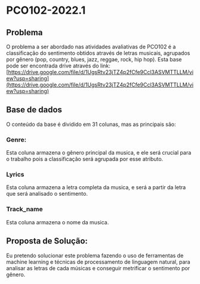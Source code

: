 # PCO102-2022.1

## Problema

O problema a ser abordado nas atividades avaliativas de PCO102 é a classificação do sentimento obtidos através de letras musicais, agrupados por gênero (pop, country, blues, jazz, reggae, rock, hip hop). Esta base pode ser encontrada drive através do link: [https://drive.google.com/file/d/1UgsRtv23jTZ4p2fCfe9Ccl3ASVMTTLLM/view?usp=sharing](https://drive.google.com/file/d/1UgsRtv23jTZ4p2fCfe9Ccl3ASVMTTLLM/view?usp=sharing)

## Base de dados

O conteúdo da base é dividido em 31 colunas, mas as principais são:

### Genre:

Esta coluna armazena o gênero principal da musica, e ele será crucial para o trabalho pois a classificação será agrupada por esse atributo. <br/>

### Lyrics

Esta coluna armazena a letra completa da musica, e será a partir da letra que será analisado o sentimento. <br/>

### Track_name

Esta coluna armazena o nome da musica.

## Proposta de Solução: 

Eu pretendo solucionar este problema fazendo o uso de ferramentas de machine learning e técnicas de processamento de linguagem natural, para analisar as letras de cada músicas e conseguir metrificar o sentimento por gênero.
